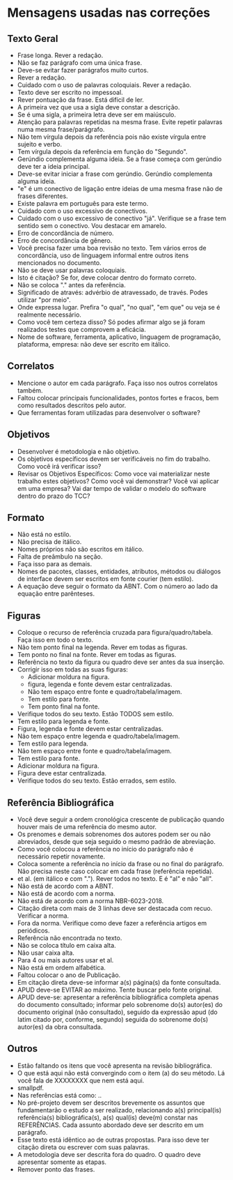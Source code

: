 # Mensagens usadas nas correções

## Texto Geral

- Frase longa. Rever a redação.  
- Não se faz parágrafo com uma única frase.  
- Deve-se evitar fazer parágrafos muito curtos.  
- Rever a redação.  
- Cuidado com o uso de palavras coloquiais. Rever a redação.  
- Texto deve ser escrito no impessoal.  
- Rever pontuação da frase. Está difícil de ler.  
- A primeira vez que usa a sigla deve constar a descrição.  
- Se é uma sigla, a primeira letra deve ser em maiúsculo.  
- Atenção para palavras repetidas na mesma frase. Evite repetir palavras numa mesma frase/parágrafo.  
- Não tem vírgula depois da referência pois não existe vírgula entre sujeito e verbo.  
- Tem vírgula depois da referência em função do "Segundo".  
- Gerúndio complementa alguma ideia. Se a frase começa com gerúndio deve ter a ideia principal.  
- Deve-se evitar iniciar a frase com gerúndio. Gerúndio complementa alguma ideia.  
- "e" é um conectivo de ligação entre ideias de uma mesma frase não de frases diferentes.
- Existe palavra em português para este termo.  
- Cuidado com o uso excessivo de conectivos.  
- Cuidado com o uso excessivo de conectivo "já". Verifique se a frase tem sentido sem o conectivo. Vou destacar em amarelo.  
- Erro de concordância de número.  
- Erro de concordância de gênero.  
- Você precisa fazer uma boa revisão no texto. Tem vários erros de concordância, uso de linguagem informal entre outros itens mencionados no documento.  
- Não se deve usar palavras coloquiais.  
- Isto é citação? Se for, deve colocar dentro do formato correto.  
- Não se coloca "." antes da referência.  
- Significado de através: advérbio de atravessado, de través. Podes utilizar "por meio".
- Onde expressa lugar. Prefira "o qual", "no qual", "em que" ou veja se é realmente necessário.  
- Como você tem certeza disso? Só podes afirmar algo se já foram realizados testes que comprovem a eficácia.  
- Nome de software, ferramenta, aplicativo, linguagem de programação, plataforma, empresa: não deve ser escrito em itálico.  

## Correlatos

- Mencione o autor em cada parágrafo. Faça isso nos outros correlatos também.  
- Faltou colocar principais funcionalidades, pontos fortes e fracos, bem como resultados descritos pelo autor.  
- Que ferramentas foram utilizadas para desenvolver o software?  

## Objetivos

- Desenvolver é metodologia e não objetivo.  
- Os objetivos específicos devem ser verificáveis no fim do trabalho. Como você irá verificar isso?  
- Revisar os Objetivos Específicos: Como voce vai materializar neste trabalho estes objetivos? Como você vai demonstrar? Você vai aplicar em uma empresa? Vai dar tempo de validar o modelo do software dentro do prazo do TCC?  

## Formato

- Não está no estilo.  
- Não precisa de itálico.  
- Nomes próprios não são escritos em itálico.  
- Falta de preâmbulo na seção.  
- Faça isso para as demais.  
- Nomes de pacotes, classes, entidades, atributos, métodos ou diálogos de interface devem ser escritos em fonte courier (tem estilo).  
- A equação deve seguir o formato da ABNT. Com o número ao lado da equação entre parênteses.  

## Figuras

- Coloque o recurso de referência cruzada para figura/quadro/tabela. Faça isso em todo o texto.  
- Não tem ponto final na legenda. Rever em todas as figuras.  
- Tem ponto no final na fonte. Rever em todas as figuras.  
- Referência no texto da figura ou quadro deve ser antes da sua inserção.  
- Corrigir isso em todas as suas figuras:  
  - Adicionar moldura na figura.  
  - figura, legenda e fonte devem estar centralizadas.  
  - Não tem espaço entre fonte e quadro/tabela/imagem.  
  - Tem estilo para fonte.  
  - Tem ponto final na fonte.  
- Verifique todos do seu texto. Estão TODOS sem estilo.  
- Tem estilo para legenda e fonte.  
- Figura, legenda e fonte devem estar centralizadas.
- Não tem espaço entre legenda e quadro/tabela/imagem.  
- Tem estilo para legenda.  
- Não tem espaço entre fonte e quadro/tabela/imagem.  
- Tem estilo para fonte.  
- Adicionar moldura na figura.  
- Figura deve estar centralizada.  
- Verifique todos do seu texto. Estão errados, sem estilo.  

## Referência Bibliográfica

- Você deve seguir a ordem cronológica crescente de publicação quando houver mais de uma referência do mesmo autor.  
- Os prenomes e demais sobrenomes dos autores podem ser ou não abreviados, desde que seja seguido o mesmo padrão de abreviação.  
- Como você colocou a referência no início do parágrafo não é necessário repetir novamente.  
- Coloca somente a referência no início da frase ou no final do parágrafo. Não precisa neste caso colocar em cada frase (referência repetida).  
- et al. (em itálico e com "."). Rever todos no texto. E é "al" e não "all".  
- Não está de acordo com a ABNT.  
- Não está de acordo com a norma.  
- Não está de acordo com a norma NBR-6023-2018.  
- Citação direta com mais de 3 linhas deve ser destacada com recuo. Verificar a norma.  
- Fora da norma. Verifique como deve fazer a referência artigos em periódicos.  
- Referência não encontrada no texto.  
- Não se coloca título em caixa alta.  
- Não usar caixa alta.  
- Para 4 ou mais autores usar et al.  
- Não está em ordem alfabética.  
- Faltou colocar o ano de Publicação.  
- Em citação direta deve-se informar a(s) página(s) da fonte consultada.  
- APUD deve-se EVITAR ao máximo. Tente buscar pelo fonte original.  
- APUD deve-se: apresentar a referência bibliográfica completa apenas do documento consultado; informar pelo sobrenome do(s) autor(es) do documento original (não consultado), seguido da expressão apud (do latim citado por, conforme, segundo) seguida do sobrenome do(s) autor(es) da obra consultada.  

## Outros

- Estão faltando os itens que você apresenta na revisão bibliográfica.  
- O que está aqui não está convergindo com o item (a) do seu método. Lá você fala de XXXXXXXX que nem está aqui.  
- smallpdf.  
- Nas referências está como: ..  
- No pré-projeto devem ser descritos brevemente os assuntos que fundamentarão o estudo a ser realizado, relacionando a(s) principal(is) referência(s) bibliográfica(s), a(s) qual(is) deve(m) constar nas REFERÊNCIAS. Cada assunto abordado deve ser descrito em um parágrafo.  
- Esse texto está idêntico ao de outras propostas. Para isso deve ter citação direta ou escrever com suas palavras.  
- A metodologia deve ser descrita fora do quadro. O quadro deve apresentar somente as etapas.  
- Remover ponto das frases.  
